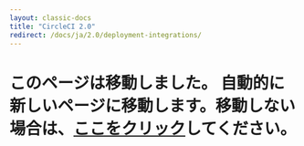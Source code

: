 ```yaml
---
layout: classic-docs
title: "CircleCI 2.0"
redirect: /docs/ja/2.0/deployment-integrations/
---
```


<h1>このページは移動しました。 自動的に新しいページに移動します。移動しない場合は、<a href="/docs/ja/2.0/deployment-integrations/">ここをクリック</a>してください。</h1> 

